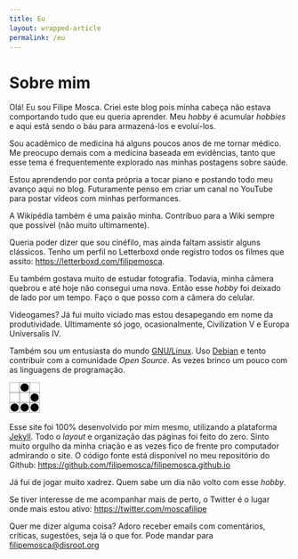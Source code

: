 ```yaml
---
title: Eu
layout: wrapped-article
permalink: /eu
---
```


# Sobre mim

Olá! Eu sou Filipe Mosca. Criei este blog pois minha cabeça não estava comportando tudo que eu queria aprender. Meu *hobby* é acumular *hobbies* e aqui está sendo o báu para armazená-los e evoluí-los.

Sou acadêmico de medicina há alguns poucos anos de me tornar médico. Me preocupo demais com a medicina baseada em evidências, tanto que esse tema é frequentemente explorado nas minhas postagens sobre saúde.

Estou aprendendo por conta própria a tocar piano e postando todo meu avanço aqui no blog. Futuramente penso em criar um canal no YouTube para postar vídeos com minhas performances.

A Wikipédia também é uma paixão minha. Contríbuo para a Wiki sempre que possível (não muito ultimamente).

Queria poder dizer que sou cinéfilo, mas ainda faltam assistir alguns clássicos. Tenho um perfil no Letterboxd onde registro todos os filmes que assito: <https://letterboxd.com/filipemosca>.

Eu também gostava muito de estudar fotografia. Todavia, minha câmera quebrou e até hoje não consegui uma nova. Então esse *hobby* foi deixado de lado por um tempo. Faço o que posso com a câmera do celular.

Videogames? Já fui muito viciado mas estou desapegando em nome da produtividade. Ultimamente só jogo, ocasionalmente, Civilization V e Europa Universalis IV.

Também sou um entusiasta do mundo [GNU/Linux](https://pt.wikipedia.org/wiki/GNU/Linux). Uso [Debian](https://pt.wikipedia.org/wiki/Debian) e tento contribuir com a comunidade *Open Source*. As vezes brinco um pouco com as linguagens de programação.

<a href='http://www.catb.org/hacker-emblem/'>
<img src='/assets/images/glider.png' alt='hacker emblem' /></a>

Esse site foi 100% desenvolvido por mim mesmo, utilizando a plataforma [Jekyll](https://jekyllrb.com/). Todo o *layout* e organização das páginas foi feito do zero. Sinto muito orgulho da minha criação e as vezes fico de frente pro computador admirando o site. O código fonte está disponível no meu repositório do Github: <https://github.com/filipemosca/filipemosca.github.io>

Já fui de jogar muito xadrez. Quem sabe um dia não volto com esse *hobby*.

Se tiver interesse de me acompanhar mais de perto, o Twitter é o lugar onde mais estou ativo: <https://twitter.com/moscafilipe>

Quer me dizer alguma coisa? Adoro receber emails com comentários, críticas, sugestões, seja lá o que for. Pode mandar para <filipemosca@disroot.org>

<!-- ## Lendo

<figure>
    <img src="/assets/images/reading/rapido-e-devagar.jpg" alt="Capa do livro que estou lendo">
    <figcaption>Game of Thrones</figcaption>
</figure> -->


